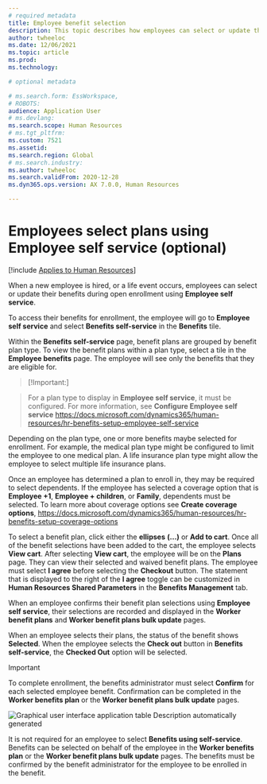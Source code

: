 ```yaml
---
# required metadata
title: Employee benefit selection
description: This topic describes how employees can select or update their benefits.
author: twheeloc
ms.date: 12/06/2021
ms.topic: article
ms.prod: 
ms.technology: 

# optional metadata

# ms.search.form: EssWorkspace, 
# ROBOTS: 
audience: Application User
# ms.devlang: 
ms.search.scope: Human Resources
# ms.tgt_pltfrm: 
ms.custom: 7521
ms.assetid: 
ms.search.region: Global
# ms.search.industry: 
ms.author: twheeloc
ms.search.validFrom: 2020-12-28
ms.dyn365.ops.version: AX 7.0.0, Human Resources

---
```


# Employees select plans using Employee self service (optional)

[!include [Applies to Human Resources](../includes/applies-to-hr.md)]

When a new employee is hired, or a life event occurs, employees can select or update their benefits during open enrollment using **Employee self service**.

To access their benefits for enrollment, the employee will go to **Employee self service** and select **Benefits self-service** in the **Benefits** tile.

Within the **Benefits self-service** page, benefit plans are grouped by benefit plan type. To view the benefit plans within a plan type, select a tile in the 
**Employee benefits** page. The employee will see only the benefits that they are eligible for.

> [!Important:]

> For a plan type to display in **Employee self service**, it must be configured. For more information, see **Configure Employee self service** 
> <https://docs.microsoft.com/dynamics365/human-resources/hr-benefits-setup-employee-self-service>

Depending on the plan type, one or more benefits maybe selected for enrollment. For example, the medical plan type might be configured to limit the employee to one medical plan.
A life insurance plan type might allow the employee to select multiple life insurance plans.

Once an employee has determined a plan to enroll in, they may be required to select dependents. If the employee has selected a coverage option that is **Employee +1**, 
**Employee + children**, or **Family**, dependents must be selected. To learn more about coverage options see **Create coverage options**, 
<https://docs.microsoft.com/dynamics365/human-resources/hr-benefits-setup-coverage-options>

To select a benefit plan, click either the **ellipses** **(…)** or **Add to cart**. Once all of the benefit selections have been added to the cart, 
the employee selects **View cart**. After selecting **View cart**, the employee will be on the **Plans** page. They can view their selected and waived benefit plans. 
The employee must select **I agree** before selecting the **Checkout** button. The statement that is displayed to the right of the **I agree** toggle can be 
customized in **Human Resources Shared Parameters** in the **Benefits Management** tab.

When an employee confirms their benefit plan selections using **Employee self service**, their selections are recorded and displayed in the **Worker benefit plans** and 
**Worker benefit plans bulk update** pages.

When an employee selects their plans, the status of the benefit shows **Selected**. When the employee selects the **Check out** button in **Benefits self-service**, 
the **Checked Out** option will be selected.

> [!IMPORTANT]
> To complete enrollment, the benefits administrator must select **Confirm** for each selected employee benefit. Confirmation can be 
> completed in the **Worker benefits plan** or the **Worker benefit plans bulk update** pages.

![Graphical user interface  application  table Description automatically generated](media/image1.png)

It is not required for an employee to select **Benefits using self-service**. Benefits can be selected on behalf of the employee in the **Worker benefits plan** or 
the **Worker benefit plans bulk update** pages. The benefits must be confirmed by the benefit administrator for the employee to be enrolled in the benefit.



